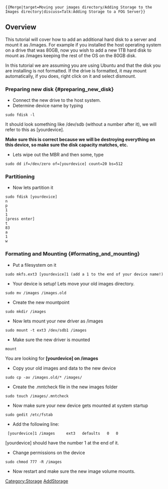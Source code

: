 ```{=mediawiki}
{{Merge|target=Moving your images directory/Adding Storage to the Images directory|discuss=Talk:Adding Storage to a FOG Server}}
```
## Overview

This tutorial will cover how to add an additional hard disk to a server
and mount it as /images. For example if you installed the host operating
system on a drive that was 80GB, now you wish to add a new 1TB hard disk
to mount as /images keeping the rest of the OS on the 80GB disk.

In this tutorial we are assuming you are using Ubuntu and that the disk
you are installing is not formatted. If the drive is formatted, it may
mount automatically, if you does, right click on it and select dismount.

### Preparing new disk {#preparing_new_disk}

-   Connect the new drive to the host system.
-   Determine device name by typing

`sudo fdisk -l`

It should look something like /dev/sdb (without a number after it), we
will refer to this as \[yourdevice\].

**Make sure this is correct because we will be destroying everything on
this device, so make sure the disk capacity matches, etc.**

-   Lets wipe out the MBR and then some, type

`sudo dd if=/dev/zero of=[yourdevice] count=20 bs=512`

### Partitioning

-   Now lets partition it

`sudo fdisk [yourdevice]`\
`n`\
`p`\
`1`\
`1`\
`[press enter]`\
`t`\
`83`\
`a`\
`1`\
`w`

### Formating and Mounting {#formating_and_mounting}

-   Put a filesystem on it

`sudo mkfs.ext3 [yourdevice]1 (add a 1 to the end of your device name!)`

-   Your device is setup! Lets move your old images directory.

`sudo mv /images /images.old`

-   Create the new mountpoint

`sudo mkdir /images`

-   Now lets mount your new driver as /images

`sudo mount -t ext3 /dev/sdb1 /images`

-   Make sure the new driver is mounted

`mount`

You are looking for **\[yourdevice\] on /images**

-   Copy your old images and data to the new device

`sudo cp -av /images.old/* /images/`

-   Create the .mntcheck file in the new images folder

`sudo touch /images/.mntcheck`

-   Now make sure your new device gets mounted at system startup

`sudo gedit /etc/fstab`

-   Add the following line:

` [yourdevice]1 /images     ext3   defaults   0   0`

\[yourdevice\] should have the number 1 at the end of it.

-   Change permissions on the device

`sudo chmod 777 -R /images`

-   Now restart and make sure the new image volume mounts.

[Category:Storage](Category:Storage "wikilink")
[AddStorage](Category:HowTo "wikilink")

